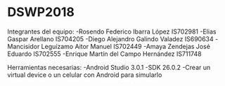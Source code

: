 ﻿# DSWP2018

Integrantes del equipo:
  -Rosendo Federico Ibarra López IS702981
  -Elias Gaspar Arellano IS704205
  -Diego Alejandro Galindo Valadez IS690634
  -Mancisidor Leguízamo Aitor Manuel IS702449
  -Amaya Zendejas José Eduardo IS702555
  -Enrique Martín del Campo Hernández IS711748

Herramientas necesarias:
  -Android Studio 3.0.1
  -SDK 26.0.2
  -Crear un virtual device o un celular con Android para simularlo
